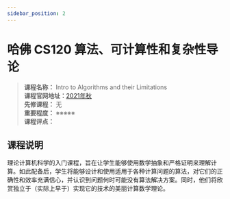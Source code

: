 ```yaml
---
sidebar_position: 2
---
```


# 哈佛 CS120 算法、可计算性和复杂性导论




>**课程名称：** Intro to Algorithms and their Limitations    
**课程官网地址：**[2021年秋](https://salil.seas.harvard.edu/classes/intro-algorithms-and-their-limitations-fall21)  
**先修课程：** 无  
**重要程度：** ※※※※※  
**课程评点：** 

## 课程说明
理论计算机科学的入门课程，旨在让学生能够使用数学抽象和严格证明来理解计算。如此配备后，学生将能够设计和使用适用于各种计算问题的算法，对它们的正确性和效率充满信心，并认识到问题何时可能没有算法解决方案。同时，他们将欣赏独立于（实际上早于）实现它的技术的美丽计算数学理论。

<Comment></Comment>
